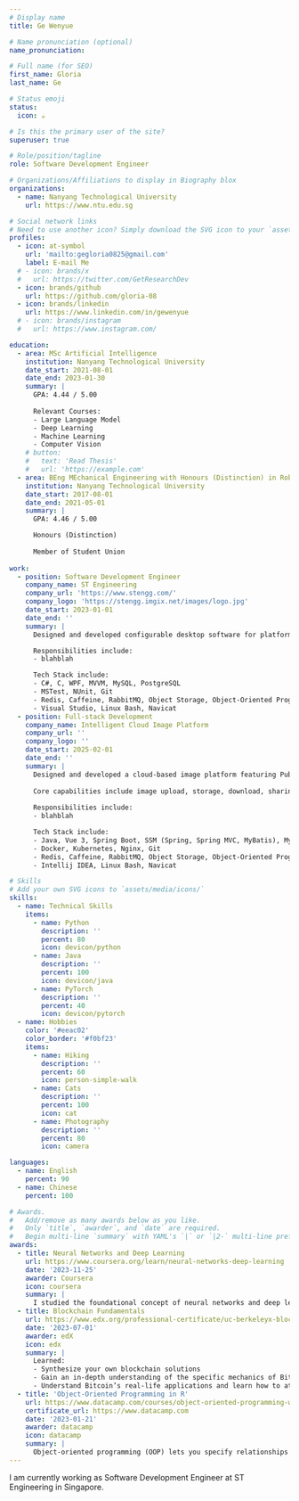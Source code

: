 ```yaml
---
# Display name
title: Ge Wenyue

# Name pronunciation (optional)
name_pronunciation: 

# Full name (for SEO)
first_name: Gloria
last_name: Ge

# Status emoji
status:
  icon: ☕️

# Is this the primary user of the site?
superuser: true

# Role/position/tagline
role: Software Development Engineer

# Organizations/Affiliations to display in Biography blox
organizations:
  - name: Nanyang Technological University
    url: https://www.ntu.edu.sg

# Social network links
# Need to use another icon? Simply download the SVG icon to your `assets/media/icons/` folder.
profiles:
  - icon: at-symbol
    url: 'mailto:gegloria0825@gmail.com'
    label: E-mail Me
  # - icon: brands/x
  #   url: https://twitter.com/GetResearchDev
  - icon: brands/github
    url: https://github.com/gloria-08
  - icon: brands/linkedin
    url: https://www.linkedin.com/in/gewenyue
  # - icon: brands/instagram
  #   url: https://www.instagram.com/

education:
  - area: MSc Artificial Intelligence
    institution: Nanyang Technological University
    date_start: 2021-08-01
    date_end: 2023-01-30
    summary: |
      GPA: 4.44 / 5.00
      
      Relevant Courses: 
      - Large Language Model
      - Deep Learning
      - Machine Learning
      - Computer Vision
    # button:
    #   text: 'Read Thesis'
    #   url: 'https://example.com'
  - area: BEng MEchanical Engineering with Honours (Distinction) in Robotics and Mechatronics Stream
    institution: Nanyang Technological University
    date_start: 2017-08-01
    date_end: 2021-05-01
    summary: |
      GPA: 4.46 / 5.00

      Honours (Distinction)
      
      Member of Student Union
  
work:
  - position: Software Development Engineer
    company_name: ST Engineering
    company_url: 'https://www.stengg.com/'
    company_logo: 'https://stengg.imgix.net/images/logo.jpg'
    date_start: 2023-01-01
    date_end: ''
    summary: |
      Designed and developed configurable desktop software for platform screen door system management through intuitive UI, responsive data interaction, and adaptive configuration workflows, supporting full lifecycle operations from deployment to maintenance.

      Responsibilities include:
      - blahblah

      Tech Stack include:
      - C#, C, WPF, MVVM, MySQL, PostgreSQL
      - MSTest, NUnit, Git
      - Redis, Caffeine, RabbitMQ, Object Storage, Object-Oriented Programming
      - Visual Studio, Linux Bash, Navicat
  - position: Full-stack Development
    company_name: Intelligent Cloud Image Platform
    company_url: ''
    company_logo: ''
    date_start: 2025-02-01
    date_end: ''
    summary: |
      Designed and developed a cloud-based image platform featuring Public Gallery and Private Space modules.
      
      Core capabilities include image upload, storage, download, sharing, content moderation, and advanced search with dominant colors and reverse-image queries.
      
      Responsibilities include:
      - blahblah

      Tech Stack include:
      - Java, Vue 3, Spring Boot, SSM (Spring, Spring MVC, MyBatis), MySQL, PostgreSQL
      - Docker, Kubernetes, Nginx, Git
      - Redis, Caffeine, RabbitMQ, Object Storage, Object-Oriented Programming
      - Intellij IDEA, Linux Bash, Navicat

# Skills
# Add your own SVG icons to `assets/media/icons/`
skills:
  - name: Technical Skills
    items:
      - name: Python
        description: ''
        percent: 80
        icon: devicon/python
      - name: Java
        description: ''
        percent: 100
        icon: devicon/java
      - name: PyTorch
        description: ''
        percent: 40
        icon: devicon/pytorch
  - name: Hobbies
    color: '#eeac02'
    color_border: '#f0bf23'
    items:
      - name: Hiking
        description: ''
        percent: 60
        icon: person-simple-walk
      - name: Cats
        description: ''
        percent: 100
        icon: cat
      - name: Photography
        description: ''
        percent: 80
        icon: camera

languages:
  - name: English
    percent: 90
  - name: Chinese
    percent: 100

# Awards.
#   Add/remove as many awards below as you like.
#   Only `title`, `awarder`, and `date` are required.
#   Begin multi-line `summary` with YAML's `|` or `|2-` multi-line prefix and indent 2 spaces below.
awards:
  - title: Neural Networks and Deep Learning
    url: https://www.coursera.org/learn/neural-networks-deep-learning
    date: '2023-11-25'
    awarder: Coursera
    icon: coursera
    summary: |
      I studied the foundational concept of neural networks and deep learning. By the end, I was familiar with the significant technological trends driving the rise of deep learning; build, train, and apply fully connected deep neural networks; implement efficient (vectorized) neural networks; identify key parameters in a neural network’s architecture; and apply deep learning to your own applications.
  - title: Blockchain Fundamentals
    url: https://www.edx.org/professional-certificate/uc-berkeleyx-blockchain-fundamentals
    date: '2023-07-01'
    awarder: edX
    icon: edx
    summary: |
      Learned:
      - Synthesize your own blockchain solutions
      - Gain an in-depth understanding of the specific mechanics of Bitcoin
      - Understand Bitcoin’s real-life applications and learn how to attack and destroy Bitcoin, Ethereum, smart contracts and Dapps, and alternatives to Bitcoin’s Proof-of-Work consensus algorithm
  - title: 'Object-Oriented Programming in R'
    url: https://www.datacamp.com/courses/object-oriented-programming-with-s3-and-r6-in-r
    certificate_url: https://www.datacamp.com
    date: '2023-01-21'
    awarder: datacamp
    icon: datacamp
    summary: |
      Object-oriented programming (OOP) lets you specify relationships between functions and the objects that they can act on, helping you manage complexity in your code. This is an intermediate level course, providing an introduction to OOP, using the S3 and R6 systems. S3 is a great day-to-day R programming tool that simplifies some of the functions that you write. R6 is especially useful for industry-specific analyses, working with web APIs, and building GUIs.
---
```


I am currently working as Software Development Engineer at ST Engineering in Singapore.
